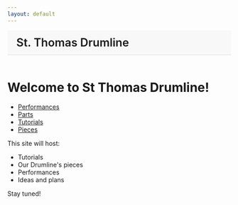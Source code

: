```yaml
---
layout: default
---
```


<header style="display:flex; justify-content:space-between; align-items:center; padding:12px 20px; background-color:#f8f8f8; border-bottom:1px solid #ddd;">
  <h1 style="margin:0; font-size:1.8em; font-weight:600;">St. Thomas Drumline</h1>
  <div id="auth-button"></div>
</header>

<script>
  const authDiv = document.getElementById("auth-button");

  const buttonStyle = "padding:8px 16px; border-radius:6px; background-color:#ff6666; color:white; border:none; cursor:pointer; font-weight:600;";

  if (document.cookie.includes("user.login=1")) {
    authDiv.innerHTML = '<a href="/login/logout.html"><button style="'+buttonStyle+'">Logout</button></a>';
  } else {
    authDiv.innerHTML = '<a href="/login/login.html"><button style="'+buttonStyle+'">Login</button></a>';
  }
</script>

<style>
  header button:hover {
    background-color: #ff4d4d;
  }
</style>



# Welcome to St Thomas Drumline!

- [Performances](./performances.md)
- [Parts](./parts.md)
- [Tutorials](./tutorials.md)
- [Pieces](./pieces/index.md)
  
This site will host:
- Tutorials
- Our Drumline's pieces
- Performances
- Ideas and plans

Stay tuned!
